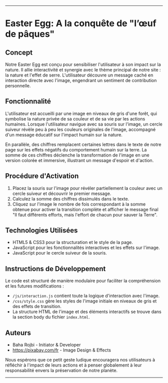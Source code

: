 
---

# Easter Egg: A la conquête de "l’œuf de pâques"

## Concept

Notre Easter Egg est conçu pour sensibiliser l'utilisateur à son impact sur la nature. Il allie interactivité et synergie avec le thème principal de notre site : la nature et l'effet de serre. L'utilisateur découvre un message caché en interaction directe avec l'image, engendrant un sentiment de contribution personnelle.

## Fonctionnalité

L'utilisateur est accueilli par une image en niveaux de gris d'une forêt, qui symbolise la nature privée de sa couleur et de sa vie par les actions humaines. Lorsque l'utilisateur navigue avec sa souris sur l'image, un cercle suiveur révèle peu à peu les couleurs originales de l'image, accompagné d'un message éducatif sur l'impact humain sur la nature.

En parallèle, des chiffres remplacent certaines lettres dans le texte de notre page sur les effets négatifs du comportement humain sur la terre. La somme de ces chiffres déclenche la transformation de l'image en une version colorée et immersive, illustrant un message d'espoir et d'action.

## Procédure d'Activation

1. Placez la souris sur l'image pour révéler partiellement la couleur avec un cercle suiveur et découvrir le premier message.
2. Calculez la somme des chiffres dissimulés dans le texte.
3. Cliquez sur l'image le nombre de fois correspondant à la somme obtenue pour activer la transition complète et afficher le message final "Il faut différents efforts, mais l'effort de chacun pour sauver la Terre".

## Technologies Utilisées

- HTML5 & CSS3 pour la structuration et le style de la page.
- JavaScript pour les fonctionnalités interactives et les effets sur l'image.
- JavaScript pour le cercle suiveur de la souris.
  
## Instructions de Développement

Le code est structuré de manière modulaire pour faciliter la compréhension et les futures modifications :
- `/js/interaction.js` contient toute la logique d'interaction avec l'image.
- `/css/style.css` gère les styles de l'image initiale en niveaux de gris et des effets de transition.
- La structure HTML de l'image et des éléments interactifs se trouve dans la section body du fichier `index.html`.

## Auteurs

- Baha Rojbi - Initiator & Developer
- https://pixabay.com/fr - Image Design & Effects

Nous espérons que ce petit geste ludique encouragera nos utilisateurs à réfléchir à l'impact de leurs actions et à penser globalement à leur responsabilité envers la préservation de notre planète.

---
